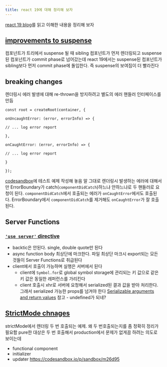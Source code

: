 ```yaml
---
title: react 19에 대해 정리해 보자
---
```

[react 19 blog](https://react.dev/blog/2024/12/05/react-19)를 읽고 이해한 내용을 정리해 보자

## [improvements to suspense](https://react.dev/blog/2024/04/25/react-19-upgrade-guide#improvements-to-suspense)
컴포넌트가 트리에서 suspense 될 때 sibling 컴포넌트가 먼저 렌더링되고 suspense된 컴포넌트가 commit phase로 넘어갔는데 react 19에서는 suspense된 컴포넌트가 sibling보다 먼저 commit phase에 돌입한다.
즉 suspense의 보여짐이 더 빨라진다

## breaking changes
렌더링시 에러 발생에 대해 re-thrown을 방지하려고 별도의 에러 핸들러 인터페이스를 만듬
```tsx
const root = createRoot(container, {  

onUncaughtError: (error, errorInfo) => {  

// ... log error report  

},  

onCaughtError: (error, errorInfo) => {  

// ... log error report  

}  

});
```
[codesandbox](https://codesandbox.io/p/sandbox/react-19-error-5qlgmh)에 테스트 예제 작성해 놓음
말 그대로 렌더링시 발생하는 에러에 대해서만 ErrorBoundary가 catch(`componentDidCatch`)하느냐 안하느냐로 두 핸들러로 요청이 된다. `componentDidCatch`에서 호출되는 에러가 `onCaughtError`에서도 호출된다. ErrorBoundary에서 `componentDidCatch`를 제거해도 `onCaughtError`가 잘 호출된다.
## Server Functions
### [`'use server'` directive](https://react.dev/reference/rsc/use-server#use-server)
- backtic은 안된다. single, double quote만 된다
- async function body 최상단에 마크한다. 파일 최상단 마크시 export되는 모든 것들이 Server Functions로 취급된다
- client에서 호출이 가능하며 실행은 서버에서 된다
	- client에 `Symbol.for`로 global symbol storage에 관리되는 키 값으로 같은 키 값은 동일한 레퍼런스를 가리킨다
	- client 호출시 xhr로 서버에 요청해서 serialized된 결과 값을 받아 처리한다. 그래서 serialized 가능한 props를 넘겨야 한다 
		 [Serializable arguments and return values](https://react.dev/reference/rsc/use-server#serializable-parameters-and-return-values "Link for Serializable arguments and return values") 참고
			- undefined가 되네?

## [StrictMode chnages](https://react.dev/blog/2024/04/25/react-19-upgrade-guide#strict-mode-improvements)
strictMode에서 렌더링 두 번 호출되는 예제. 왜 두 번호출되는지를 좀 정확히 정리가 필요함
pure한 대상은 두 번 호출해서 production에서 문제가 없게끔 하려는 의도로 보이는데
- functional component
- initializer
- updater
https://codesandbox.io/p/sandbox/m26d95
